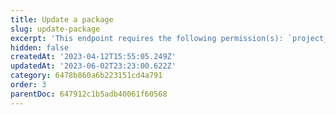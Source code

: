 ```yaml
---
title: Update a package
slug: update-package
excerpt: 'This endpoint requires the following permission(s): `project_configuration:packages:read_write`.'
hidden: false
createdAt: '2023-04-12T15:55:05.249Z'
updatedAt: '2023-06-02T23:23:00.622Z'
category: 6478b860a6b223151cd4a791
order: 3
parentDoc: 647912c1b5adb40061f60568
---
```

